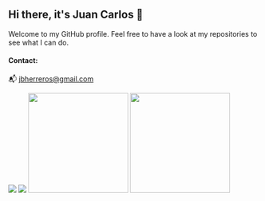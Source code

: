 ## Hi there, it's Juan Carlos 👋

Welcome to my GitHub profile. Feel free to have a look at my repositories to see what I can do. 

#### Contact:
📬 jbherreros@gmail.com

![](email.png=2500x)
![](linkedin.png=2500x)
<img src="./email.jpg" width="200"/>
<img src="./linkedin.jpg" width="200"/>
